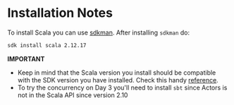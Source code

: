 # Installation Notes

To install Scala you can use [sdkman](https://sdkman.io/). After installing `sdkman` do:

```bash
sdk install scala 2.12.17
```

**IMPORTANT**

- Keep in mind that the Scala version you install should be compatible with the SDK version you have installed. Check this handy [reference](https://docs.scala-lang.org/overviews/jdk-compatibility/overview.html).
- To try the concurrency on Day 3 you'll need to install `sbt` since Actors is not in the Scala API since version 2.10
